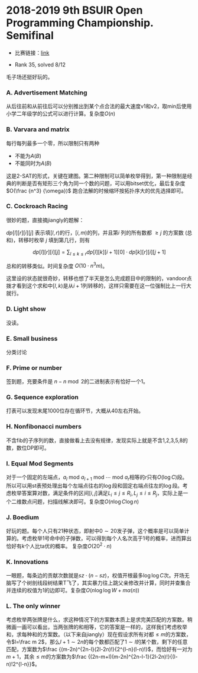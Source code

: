 # 2018-2019 9th BSUIR Open Programming Championship. Semifinal

- 比赛链接：[link](https://codeforces.com/gym/102439)

- Rank 35, solved 8/12

毛子场还挺好玩的。

### A. Advertisement Matching

从后往前和从前往后可以分别推出到某个点合法的最大速度v1和v2，取min后使用小学二年级学的公式可以进行计算。复杂度$O(n)$

### B. Varvara and matrix

每行每列最多一个零，所以限制只有两种

- 不能为$A(B)$
- 不能同时为$A(B)$

这是2-SAT的形式，关键在建图。第二种限制可以简单枚举得到，第一种限制是经典的判断是否有矩形三个角为同一个数的问题，可以用bitset优化，最后复杂度$O(\frac {n^3} {\omega})$
跑合法解的时候缩环按拓扑序大的优先选择即可。

### C. Cockroach Racing

很妙的题，直接摘jiangly的题解：

$dp[l][r][i][j]$ 表示填$[l,r)$的行，$[i,m)$的列，并且第$i$ 列的所有数都 $\ge j$ 的方案数 (总和)，转移时枚举 $j$ 填到第几行，则有

$$dp[l][r][i][j]=\sum_{l\leq k\leq r}dp[l][k][i+1][0]\cdot dp[k][r][i][j+1]$$

总和的转移类似。时间复杂度 $O(10\cdot n^3m)$。

这里设的状态就很奇妙，转移也想了半天是怎么完成题目中的限制的，vandoor点拨才看到这个求和中$[l,k)$是从$i+1$列转移的，这样只需要在这一位强制比上一行大就行。

### D. Light show

没读。

### E. Small business

分类讨论

### F. Prime or number

签到题，充要条件是 $n-n\bmod 2$的二进制表示有恰好一个$1$。

### G. Sequence exploration

打表可以发现末尾1000位存在循环节，大概从40左右开始。

### H. Nonfibonacci numbers

不含fib的子序列的数，直接做看上去没有规律，发现实际上就是不含1,2,3,5,8的数，数位DP即可。

### I. Equal Mod Segments

对于一个固定的左端点，$a_l\text{ mod }a_{l+1} \text{ mod } \cdots \text{ mod }a_r$相等的$r$只有$O(\log C)$段。所以可以用st表预处理出每个左端点往右的$\log$段和固定右端点往左的$\log$段。考虑枚举答案算对数，满足条件的区间$[i,j]$满足$L_i\leq j \leq R_i,L_j\leq i\leq R_j$，实际上是一个二维数点问题，扫描线解决即可。复杂度$O(n\log C\log n)$

### J. Boedium

好玩的题。每个人只有21种状态，即射中$0\sim 20$发子弹，这个概率是可以简单计算的。考虑枚举1号命中的子弹数，可以得到每个人名次高于1号的概率，进而算出恰好有$k$个人比ta优的概率。
复杂度$O(20^2\cdot n)$

### K. Innovations

一眼题，每条边的贡献次数就是$sz\cdot (n-sz)$，权值开根最多$\log \log C$次。开场无脑写了个树剖线段树结果T飞了，其实暴力往上跳父亲修改并计算，同时并查集合并连续的权值为1的边即可。复杂度$O(n\log \log W + m\alpha(n))$

### L. The only winner

考虑枚举两张牌是什么，求这种情况下的方案数本质上是求完美匹配的方案数。稍微画一画可以看出，当两张牌的和相等，它的答案是一样的，这样我们考虑枚举和，求每种和的方案数。（以下来自jiangly）现在假设求所有对都$\leq m$的方案数，令$l=\frac m 2$，那么$l+1\sim 2n$的每个数都匹配了$1\sim l$的某个数，剩下的任意匹配，方案数为$\frac {(m-2n)^{2n-l}(2l-2n)!}{2^{l-n}(l-n)!}$，而恰好有一对为$m+1$，其余$\leq m$的方案数为$\frac {(2n-m+l)(m-2n)^{2n-l-1}(2l-2n)!}{(l-n)!2^{l-n}}$。